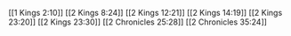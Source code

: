 [[1 Kings 2:10]]
[[2 Kings 8:24]]
[[2 Kings 12:21]]
[[2 Kings 14:19]]
[[2 Kings 23:20]]
[[2 Kings 23:30]]
[[2 Chronicles 25:28]]
[[2 Chronicles 35:24]]
